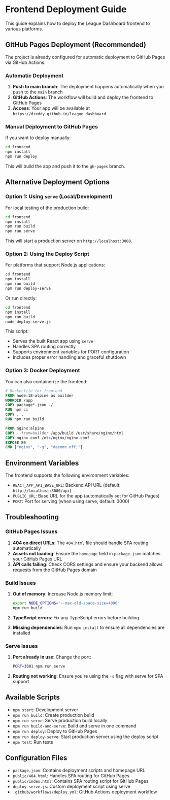 # Frontend Deployment Guide

This guide explains how to deploy the League Dashboard frontend to various platforms.

## GitHub Pages Deployment (Recommended)

The project is already configured for automatic deployment to GitHub Pages via GitHub Actions.

### Automatic Deployment

1. **Push to main branch**: The deployment happens automatically when you push to the `main` branch
2. **GitHub Actions**: The workflow will build and deploy the frontend to GitHub Pages
3. **Access**: Your app will be available at `https://dzeddy.github.io/league_dashboard`

### Manual Deployment to GitHub Pages

If you want to deploy manually:

```bash
cd frontend
npm install
npm run deploy
```

This will build the app and push it to the `gh-pages` branch.

## Alternative Deployment Options

### Option 1: Using `serve` (Local/Development)

For local testing of the production build:

```bash
cd frontend
npm install
npm run build
npm run serve
```

This will start a production server on `http://localhost:3000`.

### Option 2: Using the Deploy Script

For platforms that support Node.js applications:

```bash
cd frontend
npm install
npm run build
npm run deploy-serve
```

Or run directly:
```bash
cd frontend
npm install
npm run build
node deploy-serve.js
```

This script:
- Serves the built React app using `serve`
- Handles SPA routing correctly
- Supports environment variables for PORT configuration
- Includes proper error handling and graceful shutdown

### Option 3: Docker Deployment

You can also containerize the frontend:

```dockerfile
# Dockerfile for frontend
FROM node:18-alpine as builder
WORKDIR /app
COPY package*.json ./
RUN npm ci
COPY . .
RUN npm run build

FROM nginx:alpine
COPY --from=builder /app/build /usr/share/nginx/html
COPY nginx.conf /etc/nginx/nginx.conf
EXPOSE 80
CMD ["nginx", "-g", "daemon off;"]
```

## Environment Variables

The frontend supports the following environment variables:

- `REACT_APP_API_BASE_URL`: Backend API URL (default: `http://localhost:8080/api`)
- `PUBLIC_URL`: Base URL for the app (automatically set for GitHub Pages)
- `PORT`: Port for serving (when using serve, default: 3000)

## Troubleshooting

### GitHub Pages Issues

1. **404 on direct URLs**: The `404.html` file should handle SPA routing automatically
2. **Assets not loading**: Ensure the `homepage` field in `package.json` matches your GitHub Pages URL
3. **API calls failing**: Check CORS settings and ensure your backend allows requests from the GitHub Pages domain

### Build Issues

1. **Out of memory**: Increase Node.js memory limit:
   ```bash
   export NODE_OPTIONS="--max-old-space-size=4096"
   npm run build
   ```

2. **TypeScript errors**: Fix any TypeScript errors before building
3. **Missing dependencies**: Run `npm install` to ensure all dependencies are installed

### Serve Issues

1. **Port already in use**: Change the port:
   ```bash
   PORT=3001 npm run serve
   ```

2. **Routing not working**: Ensure you're using the `-s` flag with serve for SPA support

## Available Scripts

- `npm start`: Development server
- `npm run build`: Create production build
- `npm run serve`: Serve production build locally
- `npm run build-and-serve`: Build and serve in one command
- `npm run deploy`: Deploy to GitHub Pages
- `npm run deploy-serve`: Start production server using the deploy script
- `npm test`: Run tests

## Configuration Files

- `package.json`: Contains deployment scripts and homepage URL
- `public/404.html`: Handles SPA routing for GitHub Pages
- `public/index.html`: Contains SPA routing script for GitHub Pages
- `deploy-serve.js`: Custom deployment script using serve
- `.github/workflows/deploy.yml`: GitHub Actions deployment workflow 